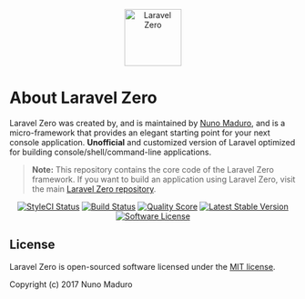 <p align="center">
	<img title="Laravel Zero" height="100" src="https://raw.githubusercontent.com/nunomaduro/laravel-zero-docs/master/images/logo/1024x1024/Round/2.png" />
</p>

About Laravel Zero
================

Laravel Zero was created by, and is maintained by [Nuno Maduro](https://github.com/nunomaduro), and is a micro-framework that provides an elegant starting point for your next console application.
**Unofficial** and customized version of Laravel optimized for building console/shell/command-line applications.

> **Note:** This repository contains the core code of the Laravel Zero framework. If you want to build an application using Laravel Zero, visit the main [Laravel Zero repository](https://github.com/nunomaduro/laravel-zero).

<p align="center">
  <a href="https://styleci.io/repos/96572957"><img src="https://styleci.io/repos/96572957/shield" alt="StyleCI Status"></img></a>
  <a href="https://travis-ci.org/nunomaduro/zero-framework"><img src="https://img.shields.io/travis/nunomaduro/zero-framework/stable.svg?style=flat-square" alt="Build Status"></img></a>
  <a href="https://scrutinizer-ci.com/g/nunomaduro/zero-framework"><img src="https://img.shields.io/scrutinizer/g/nunomaduro/zero-framework.svg?style=flat-square" alt="Quality Score"></img></a>
  <a href="https://packagist.org/packages/nunomaduro/zero-framework"><img src="https://poser.pugx.org/nunomaduro/zero-framework/v/stable.svg" alt="Latest Stable Version"></a>
  <a href="LICENSE"><img src="https://img.shields.io/badge/license-MIT-brightgreen.svg?style=flat-square" alt="Software License"></img></a>
</p>

## License

Laravel Zero is open-sourced software licensed under the [MIT license](http://opensource.org/licenses/MIT).

Copyright (c) 2017 Nuno Maduro
